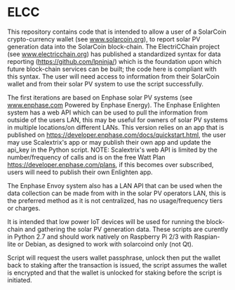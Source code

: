 # ELCC

This repository contains code that is intended to allow a user of a SolarCoin crypto-currency wallet (see www.solarcoin.org), to report solar PV generation data into the SolarCoin block-chain.  The ElectriCChain project (see www.electricchain.org) has published a standardized syntax for data reporting (https://github.com/lpninja/) which is the foundation upon which future block-chain services can be built; the code here is compliant with this syntax.  The user will need access to information from their SolarCoin wallet and from their solar PV system to use the script successfully.

The first iterations are based on Enphase solar PV systems (see www.enphase.com  Powered by Enphase Energy).
The Enphase Enlighten system has a web API which can be used to pull the information from outside of the users LAN, this may be useful for owners of solar PV systems in multiple locations/on different LANs.  This version relies on an app that is published on https://developer.enphase.com/docs/quickstart.html, the user may use Scalextrix's app or may publish their own app and update the api_key in the Python script. 
NOTE: Scalextrix's web API is limited by the number/frequency of calls and is on the free Watt Plan https://developer.enphase.com/plans, if this becomes over subscribed, users will need to publish their own Enlighten app.

The Enphase Envoy system also has a LAN API that can be used when the data collection can be made from with in the solar PV operators LAN, this is the preferred method as it is not centralized, has no usage/frequency tiers or charges.

It is intended that low power IoT devices will be used for running the block-chain and gathering the solar PV generation data.  These scripts are curently in Python 2.7 and should work natively on Raspberry Pi 2/3 with Raspian-lite or Debian, as designed to work with solarcoind only (not Qt). 

Script will request the users wallet passphrase, unlock then put the wallet back to staking after the transaction is issued, the  script assumes the wallet is encrypted and that the wallet is unlocked for staking before the script is initiated.
